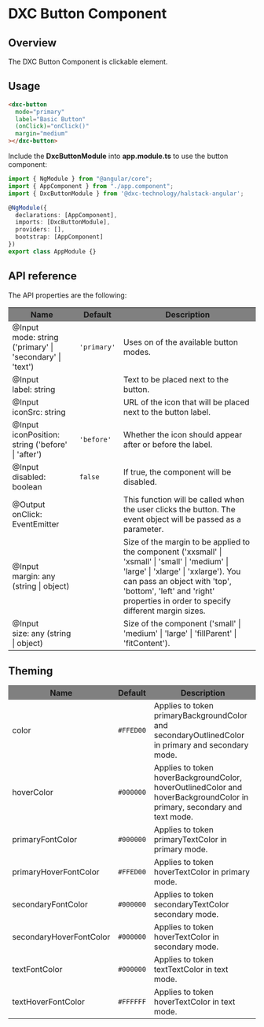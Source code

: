 # DXC Button Component

## Overview

The DXC Button Component is clickable element.

## Usage

```html
<dxc-button
  mode="primary"
  label="Basic Button"
  (onClick)="onClick()"
  margin="medium"
></dxc-button>
```

Include the **DxcButtonModule** into **app.module.ts** to use the button component:

```ts
import { NgModule } from "@angular/core";
import { AppComponent } from "./app.component";
import { DxcButtonModule } from '@dxc-technology/halstack-angular';

@NgModule({
  declarations: [AppComponent],
  imports: [DxcButtonModule],
  providers: [],
  bootstrap: [AppComponent]
})
export class AppModule {}
```

## API reference

The API properties are the following:

<table>
    <tr style="background-color: grey">
      <th>Name</th>
      <th>Default</th>
      <th>Description</th>
    </tr>
    <tr>
      <td>@Input<br>mode: string ('primary' | 'secondary' | 'text')</td>
      <td>
        <code>'primary'</code>
      </td>
      <td>Uses on of the available button modes.</td>
    </tr>
    <tr>
      <td>@Input<br>label: string</td>
      <td></td>
      <td>Text to be placed next to the button.</td>
    </tr>
    <tr>
      <td>@Input<br>iconSrc: string</td>
      <td></td>
      <td>URL of the icon that will be placed next to the button label.</td>
    </tr>
    <tr>
      <td>@Input<br>iconPosition: string ('before' | 'after')</td>
      <td>
        <code>'before'</code>
      </td>
      <td>Whether the icon should appear after or before the label.</td>
    </tr>
    <tr>
      <td>@Input<br>disabled: boolean</td>
      <td>
        <code>false</code>
      </td>
      <td>If true, the component will be disabled.</td>
    </tr>
    <tr>
      <td>@Output<br>onClick: EventEmitter</td>
      <td></td>
      <td>
        This function will be called when the user clicks the button. The
        event object will be passed as a parameter.
      </td>
    </tr>
    <tr>
      <td>@Input<br>margin: any (string | object)</td>
      <td></td>
      <td>
        Size of the margin to be applied to the component ('xxsmall' |
        'xsmall' | 'small' | 'medium' | 'large' | 'xlarge' | 'xxlarge'). You
        can pass an object with 'top', 'bottom', 'left' and 'right' properties
        in order to specify different margin sizes.
      </td>
    </tr>
    <tr>
      <td>@Input<br>size: any (string | object)</td>
      <td></td>
      <td>
        Size of the component ('small' | 'medium' | 'large' | 'fillParent' |
        'fitContent').
      </td>
    </tr>
</table>

## Theming
<table>
    <tr style="background-color: grey">
      <th>Name</th>
      <th>Default</th>
      <th>Description</th>
    </tr>
    <tr>
      <td>color</td>
      <td>
        <code>#FFED00</code>
      </td>
      <td>Applies to token primaryBackgroundColor and secondaryOutlinedColor in primary and secondary mode.</td>
    </tr>
    <tr>
      <td>hoverColor</td>
      <td>
        <code>#000000</code>
      </td>
      <td>Applies to token hoverBackgroundColor, hoverOutlinedColor and hoverBackgroundColor in primary, secondary and text mode.</td>
    </tr>
    <tr>
      <td>primaryFontColor</td>
      <td>
        <code>#000000</code>
      </td>
      <td>Applies to token primaryTextColor in primary mode.</td>
    </tr>
    <tr>
      <td>primaryHoverFontColor</td>
      <td>        
        <code>#FFED00</code>
      </td>
      <td>Applies to token hoverTextColor in primary mode.</td>
    </tr>
    <tr>
      <td>secondaryFontColor</td>
      <td>
        <code>#000000</code>
      </td>
      <td>Applies to token secondaryTextColor secondary mode.</td>
    </tr>
    <tr>
      <td>secondaryHoverFontColor</td>
        <td>
          <code>#000000</code>
        </td>
      <td>Applies to token hoverTextColor in secondary mode.</td>
    </tr>
    <tr>
      <td>textFontColor</td>
      <td>
        <code>#000000</code>
      </td>
      <td>Applies to token textTextColor in text mode.</td>
    </tr>
    <tr>
      <td>textHoverFontColor</td>
      <td>
        <code>#FFFFFF</code>
      </td>
      <td>Applies to token hoverTextColor in text mode.</td>
    </tr>
</table>